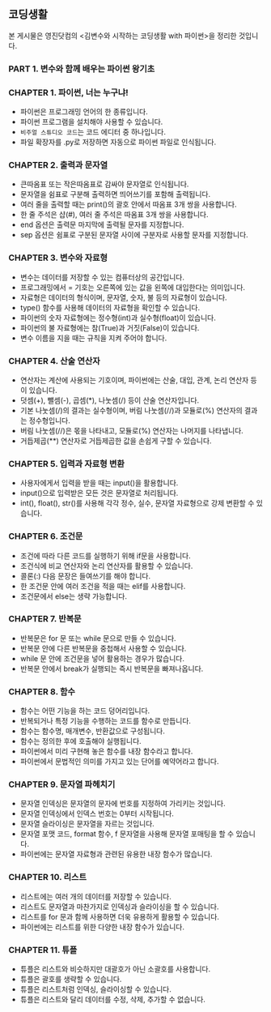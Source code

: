 ## 코딩생활
본 게시물은 영진닷컴의 <김변수와 시작하는 코딩생활 with 파이썬>을 정리한 것입니다.

### PART 1. 변수와 함께 배우는 파이썬 왕기초

### CHAPTER 1. 파이썬, 너는 누구냐!

- 파이썬은 프로그래밍 언어의 한 종류입니다.
- 파이썬 프로그램을 설치해야 사용할 수 있습니다.
- ```비주얼 스튜디오 코드```는 코드 에디터 중 하나입니다.
- 파일 확장자를 .py로 저장하면 자동으로 파이썬 파일로 인식됩니다.


### CHAPTER 2. 출력과 문자열

- 큰따옴표 또는 작은따옴표로 감싸야 문자열로 인식됩니다.
- 문자열을 쉼표로 구분해 출력하면 띄어쓰기를 포함해 출력됩니다.
- 여러 줄을 출력할 때는 print()의 괄호 안에서 따옴표 3개 쌍을 사용합니다.
- 한 줄 주석은 샵(#), 여러 줄 주석은 따옴표 3개 쌍을 사용합니다.
- end 옵션은 출력문 마지막에 출력될 문자를 지정합니다.
- sep 옵션은 쉼표로 구분된 문자열 사이에 구분자로 사용할 문자를 지정합니다.


### CHAPTER 3. 변수와 자료형

- 변수는 데이터를 저장할 수 있는 컴퓨터상의 공간입니다.
- 프로그래밍에서 = 기호는 오른쪽에 있는 값을 왼쪽에 대입한다는 의미입니다.
- 자료형은 데이터의 형식이며, 문자열, 숫자, 불 등의 자료형이 있습니다.
- type() 함수를 사용해 데이터의 자료형을 확인할 수 있습니다.
- 파이썬의 숫자 자료형에는 정수형(int)과 실수형(float)이 있습니다.
- 파이썬의 불 자료형에는 참(True)과 거짓(False)이 있습니다.
- 변수 이름을 지을 때는 규칙을 지켜 주어야 합니다.


### CHAPTER 4. 산술 연산자

- 연산자는 계산에 사용되는 기호이며, 파이썬에는 산술, 대입, 관계, 논리 연산자 등이 있습니다.
- 덧셈(+), 뺄셈(-), 곱셈(*), 나눗셈(/) 등이 산술 연산자입니다.
- 기본 나눗셈(/)의 결과는 실수형이며, 버림 나눗셈(//)과 모듈로(%) 연산자의 결과는 정수형입니다.
- 버림 나눗셈(//)은 몫을 나타내고, 모듈로(%) 연산자는 나머지를 나타냅니다.
- 거듭제곱(**) 연산자로 거듭제곱한 값을 손쉽게 구할 수 있습니다.


### CHAPTER 5. 입력과 자료형 변환

- 사용자에게서 입력을 받을 때는 input()을 활용합니다.
- input()으로 입력받은 모든 것은 문자열로 처리됩니다.
- int(), float(), str()를 사용해 각각 정수, 실수, 문자열 자료형으로 강제 변환할 수 있습니다.


### CHAPTER 6. 조건문

- 조건에 따라 다른 코드를 실행하기 위해 if문을 사용합니다.
- 조건식에 비교 연산자와 논리 연산자를 활용할 수 있습니다.
- 콜론(:) 다음 문장은 들여쓰기를 해야 합니다.
- 한 조건문 안에 여러 조건을 적을 때는 elif를 사용합니다.
- 조건문에서 else는 생략 가능합니다.


### CHAPTER 7. 반복문

- 반복문은 for 문 또는 while 문으로 만들 수 있습니다.
- 반복문 안에 다른 반복문을 중첩해서 사용할 수 있습니다.
- while 문 안에 조건문을 넣어 활용하는 경우가 많습니다.
- 반복문 안에서 break가 실행되는 즉시 반복문을 빠져나옵니다.


### CHAPTER 8. 함수

- 함수는 어떤 기능을 하는 코드 덩어리입니다.
- 반복되거나 특정 기능을 수행하는 코드를 함수로 만듭니다.
- 함수는 함수명, 매개변수, 반환값으로 구성됩니다.
- 함수는 정의한 후에 호출해야 실행됩니다.
- 파이썬에서 미리 구현해 놓은 함수를 내장 함수라고 합니다.
- 파이썬에서 문법적인 의미를 가지고 있는 단어를 예약어라고 합니다.


### CHAPTER 9. 문자열 파헤치기

- 문자열 인덱싱은 문자열의 문자에 번호를 지정하여 가리키는 것입니다.
- 문자열 인덱싱에서 인덱스 번호는 0부터 시작됩니다.
- 문자열 슬라이싱은 문자열을 자르는 것입니다.
- 문자열 포맷 코드, format 함수, f 문자열을 사용해 문자열 포매팅을 할 수 있습니다.
- 파이썬에는 문자열 자료형과 관련된 유용한 내장 함수가 많습니다.


### CHAPTER 10. 리스트

- 리스트에는 여러 개의 데이터를 저장할 수 있습니다.
- 리스트도 문자열과 마찬가지로 인덱싱과 슬라이싱을 할 수 있습니다.
- 리스트를 for 문과 함께 사용하면 더욱 유용하게 활용할 수 있습니다.
- 파이썬에는 리스트를 위한 다양한 내장 함수가 있습니다.


### CHAPTER 11. 튜플

- 튜플은 리스트와 비슷하지만 대괄호가 아닌 소괄호를 사용합니다.
- 튜플은 괄호를 생략할 수 있습니다.
- 튜플은 리스트처럼 인덱싱, 슬라이싱할 수 있습니다.
- 튜플은 리스트와 달리 데이터를 수정, 삭제, 추가할 수 없습니다.



